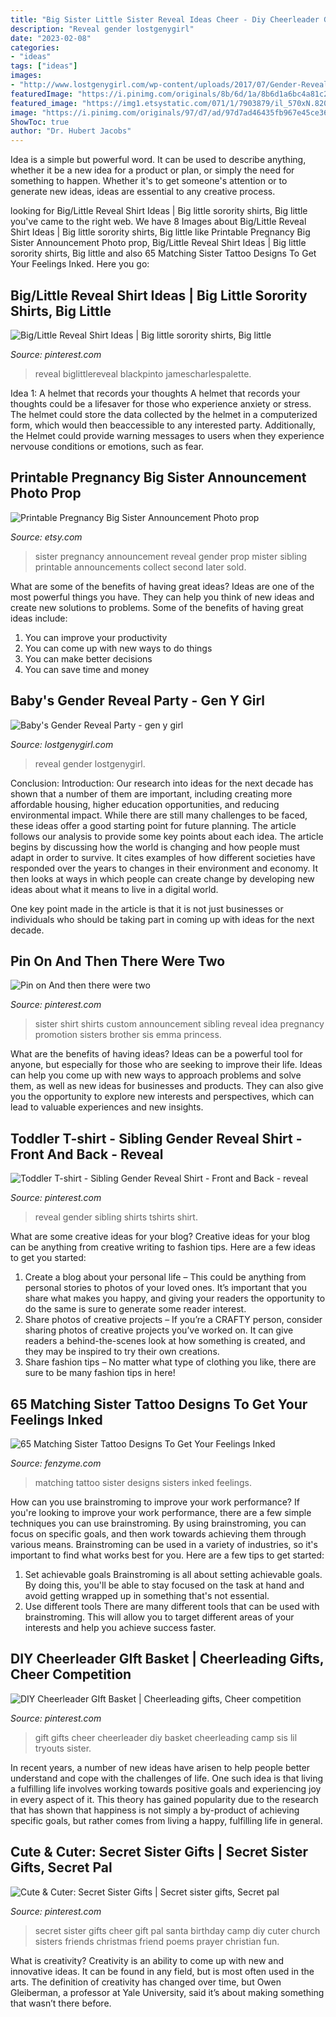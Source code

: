 ```yaml
---
title: "Big Sister Little Sister Reveal Ideas Cheer - Diy Cheerleader Gift Basket"
description: "Reveal gender lostgenygirl"
date: "2023-02-08"
categories:
- "ideas"
tags: ["ideas"]
images:
- "http://www.lostgenygirl.com/wp-content/uploads/2017/07/Gender-Reveal-Party-7-683x1024.jpg"
featuredImage: "https://i.pinimg.com/originals/8b/6d/1a/8b6d1a6bc4a81c216dea5f93c0e0fe84.jpg"
featured_image: "https://img1.etsystatic.com/071/1/7903879/il_570xN.820817989_mfwp.jpg"
image: "https://i.pinimg.com/originals/97/d7/ad/97d7ad46435fb967e45ce36815136119.jpg"
ShowToc: true
author: "Dr. Hubert Jacobs"
---
```



Idea is a simple but powerful word. It can be used to describe anything, whether it be a new idea for a product or plan, or simply the need for something to happen. Whether it's to get someone's attention or to generate new ideas, ideas are essential to any creative process.

	

		
looking for Big/Little Reveal Shirt Ideas | Big little sorority shirts, Big little you've came to the right web. We have 8 Images about Big/Little Reveal Shirt Ideas | Big little sorority shirts, Big little like Printable Pregnancy Big Sister Announcement Photo prop, Big/Little Reveal Shirt Ideas | Big little sorority shirts, Big little and also 65 Matching Sister Tattoo Designs To Get Your Feelings Inked. Here you go:
		
    
## Big/Little Reveal Shirt Ideas | Big Little Sorority Shirts, Big Little

<img loading=lazy src="https://i.pinimg.com/originals/63/44/a0/6344a05bcf6ea942d8a0ea7ff2850c23.jpg" onerror="this.onerror=null;this.src='https://tse3.mm.bing.net/th?id=OIP.1l4qDEZExDiBltifGX47ZwHaJ4&amp;pid=15.1';" alt="Big/Little Reveal Shirt Ideas | Big little sorority shirts, Big little">

_Source: pinterest.com_

>reveal biglittlereveal blackpinto jamescharlespalette. 

	

Idea 1: A helmet that records your thoughts
A helmet that records your thoughts could be a lifesaver for those who experience anxiety or stress. The helmet could store the data collected by the helmet in a computerized form, which would then beaccessible to any interested party. Additionally, the Helmet could provide warning messages to users when they experience nervouse conditions or emotions, such as fear.

    
## Printable Pregnancy Big Sister Announcement Photo Prop

<img loading=lazy src="https://img1.etsystatic.com/071/1/7903879/il_570xN.820817989_mfwp.jpg" onerror="this.onerror=null;this.src='https://tse2.mm.bing.net/th?id=OIP.XLGaWFEe8NsBgnH3q-IXWgHaLH&amp;pid=15.1';" alt="Printable Pregnancy Big Sister Announcement Photo prop">

_Source: etsy.com_

>sister pregnancy announcement reveal gender prop mister sibling printable announcements collect second later sold. 

	

What are some of the benefits of having great ideas?
Ideas are one of the most powerful things you have. They can help you think of new ideas and create new solutions to problems. Some of the benefits of having great ideas include: 
1. You can improve your productivity
2. You can come up with new ways to do things
3. You can make better decisions
4. You can save time and money

    
## Baby&#039;s Gender Reveal Party - Gen Y Girl

<img loading=lazy src="http://www.lostgenygirl.com/wp-content/uploads/2017/07/Gender-Reveal-Party-7-683x1024.jpg" onerror="this.onerror=null;this.src='https://tse3.mm.bing.net/th?id=OIP.bz-Iq1ZQCLMA7x8mJWztwgHaLG&amp;pid=15.1';" alt="Baby&#039;s Gender Reveal Party - gen y girl">

_Source: lostgenygirl.com_

>reveal gender lostgenygirl. 

	

Conclusion:
Introduction: Our research into ideas for the next decade has shown that a number of them are important, including creating more affordable housing, higher education opportunities, and reducing environmental impact. While there are still many challenges to be faced, these ideas offer a good starting point for future planning. The article follows our analysis to provide some key points about each idea.
The article begins by discussing how the world is changing and how people must adapt in order to survive. It cites examples of how different societies have responded over the years to changes in their environment and economy. It then looks at ways in which people can create change by developing new ideas about what it means to live in a digital world.

One key point made in the article is that it is not just businesses or individuals who should be taking part in coming up with ideas for the next decade.

    
## Pin On And Then There Were Two

<img loading=lazy src="https://i.pinimg.com/originals/36/d3/f0/36d3f09980a467a2b9d41fa37ed8a39a.jpg" onerror="this.onerror=null;this.src='https://tse2.mm.bing.net/th?id=OIP.7ng6NY6CZhtrVa0U7irUwwHaJ4&amp;pid=15.1';" alt="Pin on And then there were two">

_Source: pinterest.com_

>sister shirt shirts custom announcement sibling reveal idea pregnancy promotion sisters brother sis emma princess. 

	

What are the benefits of having ideas?
Ideas can be a powerful tool for anyone, but especially for those who are seeking to improve their life. Ideas can help you come up with new ways to approach problems and solve them, as well as new ideas for businesses and products. They can also give you the opportunity to explore new interests and perspectives, which can lead to valuable experiences and new insights.

    
## Toddler T-shirt - Sibling Gender Reveal Shirt - Front And Back - Reveal

<img loading=lazy src="https://i.pinimg.com/736x/6b/99/c4/6b99c41a06ec9e5974d11bc1b5802127.jpg" onerror="this.onerror=null;this.src='https://tse1.mm.bing.net/th?id=OIP.yNA3JvYVNFBmHIgCwoM2XQHaHa&amp;pid=15.1';" alt="Toddler T-shirt - Sibling Gender Reveal Shirt - Front and Back - reveal">

_Source: pinterest.com_

>reveal gender sibling shirts tshirts shirt. 

	

What are some creative ideas for your blog?
Creative ideas for your blog can be anything from creative writing to fashion tips. Here are a few ideas to get you started: 
1) Create a blog about your personal life – This could be anything from personal stories to photos of your loved ones. It’s important that you share what makes you happy, and giving your readers the opportunity to do the same is sure to generate some reader interest. 
2) Share photos of creative projects – If you’re a CRAFTY person, consider sharing photos of creative projects you’ve worked on. It can give readers a behind-the-scenes look at how something is created, and they may be inspired to try their own creations. 
3) Share fashion tips – No matter what type of clothing you like, there are sure to be many fashion tips in here!

    
## 65 Matching Sister Tattoo Designs To Get Your Feelings Inked

<img loading=lazy src="http://www.fenzyme.com/wp-content/uploads/2016/09/Matching-Sister-Tattoo-Designs-19.jpg" onerror="this.onerror=null;this.src='https://tse2.mm.bing.net/th?id=OIP.z4URE-7Ng8e72IeVT5tCggDMEy&amp;pid=15.1';" alt="65 Matching Sister Tattoo Designs To Get Your Feelings Inked">

_Source: fenzyme.com_

>matching tattoo sister designs sisters inked feelings. 

	

How can you use brainstroming to improve your work performance?
If you're looking to improve your work performance, there are a few simple techniques you can use brainstroming. By using brainstroming, you can focus on specific goals, and then work towards achieving them through various means. Brainstroming can be used in a variety of industries, so it's important to find what works best for you. Here are a few tips to get started: 
1. Set achievable goals
Brainstroming is all about setting achievable goals. By doing this, you'll be able to stay focused on the task at hand and avoid getting wrapped up in something that's not essential. 
2. Use different tools
There are many different tools that can be used with brainstroming. This will allow you to target different areas of your interests and help you achieve success faster. 

    
## DIY Cheerleader GIft Basket | Cheerleading Gifts, Cheer Competition

<img loading=lazy src="https://i.pinimg.com/originals/97/d7/ad/97d7ad46435fb967e45ce36815136119.jpg" onerror="this.onerror=null;this.src='https://tse3.mm.bing.net/th?id=OIP.MewwyEcUccd1awwsLEY-CgHaJ6&amp;pid=15.1';" alt="DIY Cheerleader GIft Basket | Cheerleading gifts, Cheer competition">

_Source: pinterest.com_

>gift gifts cheer cheerleader diy basket cheerleading camp sis lil tryouts sister. 

	

In recent years, a number of new ideas have arisen to help people better understand and cope with the challenges of life. One such idea is that living a fulfilling life involves working towards positive goals and experiencing joy in every aspect of it. This theory has gained popularity due to the research that has shown that happiness is not simply a by-product of achieving specific goals, but rather comes from living a happy, fulfilling life in general.

    
## Cute &amp; Cuter: Secret Sister Gifts | Secret Sister Gifts, Secret Pal

<img loading=lazy src="https://i.pinimg.com/originals/8b/6d/1a/8b6d1a6bc4a81c216dea5f93c0e0fe84.jpg" onerror="this.onerror=null;this.src='https://tse3.mm.bing.net/th?id=OIP.x5kHHpr0FWSNhLW9-D1OYwHaJ4&amp;pid=15.1';" alt="Cute &amp; Cuter: Secret Sister Gifts | Secret sister gifts, Secret pal">

_Source: pinterest.com_

>secret sister gifts cheer gift pal santa birthday camp diy cuter church sisters friends christmas friend poems prayer christian fun. 

	

What is creativity?
Creativity is an ability to come up with new and innovative ideas. It can be found in any field, but is most often used in the arts. The definition of creativity has changed over time, but Owen Gleiberman, a professor at Yale University, said it’s about making something that wasn’t there before.

